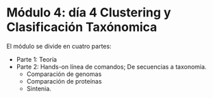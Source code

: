 # Módulo 4: día 4 Clustering y Clasificación Taxónomica

El módulo se divide en cuatro partes: 

 - Parte 1: Teoría
 - Parte 2: Hands-on línea de comandos; De secuencias a taxonomia.
 	- Comparación de genomas
 	- Comparación de proteínas
 	- Sintenia. 

